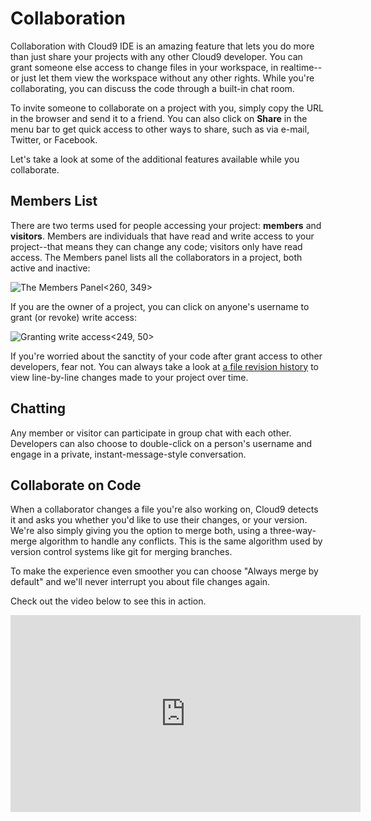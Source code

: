 # Collaboration

Collaboration with Cloud9 IDE is an amazing feature that lets you do more than just share your projects with any other Cloud9 developer. You can grant someone else access to change files in your workspace, in realtime--or just let them view the workspace without any other rights. While you're collaborating, you can discuss the code through a built-in chat room.

To invite someone to collaborate on a project with you, simply copy the URL in the browser and send it to a friend. You can also click on **Share** in the menu bar to get quick access to other ways to share, such as via e-mail, Twitter, or Facebook.

Let's take a look at some of the additional features available while you collaborate.

## Members List

There are two terms used for people accessing your project: **members** and **visitors**. Members are individuals that have read and write access to your project--that means they can change any code; visitors only have read access. The Members panel lists all the collaborators in a project, both active and inactive:  

![The Members Panel](./resources/images/members_panel.png)<260, 349>

If you are the owner of a project, you can click on anyone's username to grant (or revoke) write access:  

![Granting write access](./resources/images/collab_grant_access.png)<249, 50>

If you're worried about the sanctity of your code after grant access to other developers, fear not. You can always take a look at [a file revision history](./revisions.html) to view line-by-line changes made to your project over time.

## Chatting

Any member or visitor can participate in group chat with each other. Developers can also choose to double-click on a person's username and engage in a private, instant-message-style conversation.

## Collaborate on Code

When a collaborator changes a file you're also working on, Cloud9 detects it and asks you whether you'd like to use their changes, or your version. We're also simply giving you the option to merge both, using a three-way-merge algorithm  to handle any conflicts. This is the same algorithm used by version control systems like git for merging branches.

To make the experience even smoother you can choose "Always merge by default" and we'll never interrupt you about file changes again.

Check out the video below to see this in action.

<div class="video-container">
<iframe width="560" height="315" src="http://www.youtube.com/embed/8sstjmj8P6E" frameborder="0" allowfullscreen></iframe>
</div>
